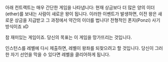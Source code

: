 아래 컨트랙트는 매우 간단한 게임을 나타냅니다: 현재 상금보다 더 많은 양의 이더(ether)를 보내는 사람이 새로운 왕이 됩니다. 이러한 이벤트가 발생하면, 이전 왕은 새로운 상금을 지급받고 그 과정에서 약간의 이더를 법니다! 전형적인 폰지(Ponzi) 사기 방식이죠 xD

참 재미있는 게임이죠. 당신의 목표는 이 게임을 망가뜨리는 것입니다.

인스턴스를 레벨에 다시 제출하면, 레벨이 왕좌를 되찾으려고 할 것입니다. 당신이 그러한 자기 선언을 막을 수 있다면 레벨을 클리어하게 됩니다.
